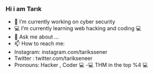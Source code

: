 ### Hi i am Tarık

- 🔭 I’m currently working on cyber security
- 💻 I’m currently learning web hacking and coding  💻
- 💬 Ask me about ...
- 📫 How to reach me: 
- Instagram: instagram.com/tarikssener
- Twitter  : twitter.com/tarikseneer
-  Pronouns: Hacker , Coder 💻
-💻  THM in the top %4 💻
<!--
**OTSSEC/OTSSEC** is a ✨ _special_ ✨ repository because its `README.md` (this file) appears on your GitHub profile.



